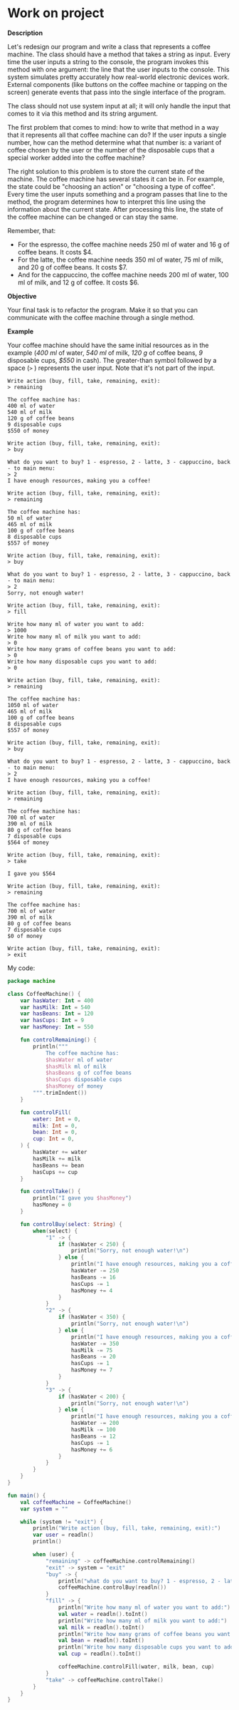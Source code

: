 # Work on project

**Description**

Let's redesign our program and write a class that represents a coffee machine. The class should have a method that takes a string as input. Every time the user inputs a string to the console, the program invokes this method with one argument: the line that the user inputs to the console. This system simulates pretty accurately how real-world electronic devices work. External components (like buttons on the coffee machine or tapping on the screen) generate events that pass into the single interface of the program.

The class should not use system input at all; it will only handle the input that comes to it via this method and its string argument.

The first problem that comes to mind: how to write that method in a way that it represents all that coffee machine can do? If the user inputs a single number, how can the method determine what that number is: a variant of coffee chosen by the user or the number of the disposable cups that a special worker added into the coffee machine?

The right solution to this problem is to store the current state of the machine. The coffee machine has several states it can be in. For example, the state could be "choosing an action" or "choosing a type of coffee". Every time the user inputs something and a program passes that line to the method, the program determines how to interpret this line using the information about the current state. After processing this line, the state of the coffee machine can be changed or can stay the same.

Remember, that:

* For the espresso, the coffee machine needs 250 ml of water and 16 g of coffee beans. It costs $4.
* For the latte, the coffee machine needs 350 ml of water, 75 ml of milk, and 20 g of coffee beans. It costs $7.
* And for the cappuccino, the coffee machine needs 200 ml of water, 100 ml of milk, and 12 g of coffee. It costs $6.

**Objective**

Your final task is to refactor the program. Make it so that you can communicate with the coffee machine through a single method.

**Example**

Your coffee machine should have the same initial resources as in the example (_400 ml_ of water, _540 ml_ of milk, _120 g_ of coffee beans, _9_ disposable cups, _$550_ in cash). The greater-than symbol followed by a space (`>` ) represents the user input. Note that it's not part of the input.

```
Write action (buy, fill, take, remaining, exit):
> remaining

The coffee machine has:
400 ml of water
540 ml of milk
120 g of coffee beans
9 disposable cups
$550 of money

Write action (buy, fill, take, remaining, exit):
> buy

What do you want to buy? 1 - espresso, 2 - latte, 3 - cappuccino, back - to main menu:
> 2
I have enough resources, making you a coffee!

Write action (buy, fill, take, remaining, exit):
> remaining

The coffee machine has:
50 ml of water
465 ml of milk
100 g of coffee beans
8 disposable cups
$557 of money

Write action (buy, fill, take, remaining, exit):
> buy

What do you want to buy? 1 - espresso, 2 - latte, 3 - cappuccino, back - to main menu:
> 2
Sorry, not enough water!

Write action (buy, fill, take, remaining, exit):
> fill

Write how many ml of water you want to add:
> 1000
Write how many ml of milk you want to add:
> 0
Write how many grams of coffee beans you want to add:
> 0
Write how many disposable cups you want to add:
> 0

Write action (buy, fill, take, remaining, exit):
> remaining

The coffee machine has:
1050 ml of water
465 ml of milk
100 g of coffee beans
8 disposable cups
$557 of money

Write action (buy, fill, take, remaining, exit):
> buy

What do you want to buy? 1 - espresso, 2 - latte, 3 - cappuccino, back - to main menu:
> 2
I have enough resources, making you a coffee!

Write action (buy, fill, take, remaining, exit):
> remaining

The coffee machine has:
700 ml of water
390 ml of milk
80 g of coffee beans
7 disposable cups
$564 of money

Write action (buy, fill, take, remaining, exit):
> take

I gave you $564

Write action (buy, fill, take, remaining, exit):
> remaining

The coffee machine has:
700 ml of water
390 ml of milk
80 g of coffee beans
7 disposable cups
$0 of money

Write action (buy, fill, take, remaining, exit):
> exit
```

My code:

```kotlin
package machine

class CoffeeMachine() {
    var hasWater: Int = 400
    var hasMilk: Int = 540
    var hasBeans: Int = 120
    var hasCups: Int = 9
    var hasMoney: Int = 550

    fun controlRemaining() {
        println("""
            The coffee machine has:
            $hasWater ml of water
            $hasMilk ml of milk
            $hasBeans g of coffee beans
            $hasCups disposable cups
            $hasMoney of money
        """.trimIndent())
    }

    fun controlFill(
        water: Int = 0,
        milk: Int = 0,
        bean: Int = 0,
        cup: Int = 0,
    ) {
        hasWater += water
        hasMilk += milk
        hasBeans += bean
        hasCups += cup
    }

    fun controlTake() {
        println("I gave you $hasMoney")
        hasMoney = 0
    }

    fun controlBuy(select: String) {
        when(select) {
            "1" -> {
                if (hasWater < 250) {
                    println("Sorry, not enough water!\n")
                } else {
                    println("I have enough resources, making you a coffee!\n")
                    hasWater -= 250
                    hasBeans -= 16
                    hasCups -= 1
                    hasMoney += 4
                }
            }
            "2" -> {
                if (hasWater < 350) {
                    println("Sorry, not enough water!\n")
                } else {
                    println("I have enough resources, making you a coffee!\n")
                    hasWater -= 350
                    hasMilk -= 75
                    hasBeans -= 20
                    hasCups -= 1
                    hasMoney += 7
                }
            }
            "3" -> {
                if (hasWater < 200) {
                    println("Sorry, not enough water!\n")
                } else {
                    println("I have enough resources, making you a coffee!\n")
                    hasWater -= 200
                    hasMilk -= 100
                    hasBeans -= 12
                    hasCups -= 1
                    hasMoney += 6
                }
            }
        }
    }
}

fun main() {
    val coffeeMachine = CoffeeMachine()
    var system = ""

    while (system != "exit") {
        println("Write action (buy, fill, take, remaining, exit):")
        var user = readln()
        println()

        when (user) {
            "remaining" -> coffeeMachine.controlRemaining()
            "exit" -> system = "exit"
            "buy" -> {
                println("what do you want to buy? 1 - espresso, 2 - latte, 3 - cappuccino, back - to machine.main menu:")
                coffeeMachine.controlBuy(readln())
            }
            "fill" -> {
                println("Write how many ml of water you want to add:")
                val water = readln().toInt()
                println("Write how many ml of milk you want to add:")
                val milk = readln().toInt()
                println("Write how many grams of coffee beans you want to add:")
                val bean = readln().toInt()
                println("Write how many disposable cups you want to add:")
                val cup = readln().toInt()

                coffeeMachine.controlFill(water, milk, bean, cup)
            }
            "take" -> coffeeMachine.controlTake()
        }
    }
}
```
